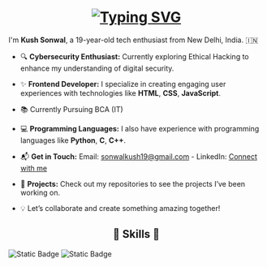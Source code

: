 
<h1 align="center">
  <a href="https://git.io/typing-svg"><img src="https://readme-typing-svg.herokuapp.com?font=Fira+Code&weight=900&size=26&pause=1000&color=F7F7F7&center=true&vCenter=true&width=435&lines=Hi+There!+%F0%9F%91%8B;I'm+Kush+%F0%9F%98%8E;%F0%9F%9B%A0%EF%B8%8F+Growing+Developer+%F0%9F%8C%90;%F0%9F%94%90+Aspiring+Ethical+Hacker+%F0%9F%9B%A1%EF%B8%8F" alt="Typing SVG" /></a>
</h1>

I'm **Kush Sonwal**, a 19-year-old tech enthusiast from New Delhi, India. 🇮🇳 

- 🔍 **Cybersecurity Enthusiast:** Currently exploring Ethical Hacking to enhance my understanding of digital security.  

- ✨ **Frontend Developer:** I specialize in creating engaging user experiences with technologies like **HTML**, **CSS**, **JavaScript**.  

- 📚 Currently Pursuing BCA (IT)

- 💻 **Programming Languages:**  I also have experience with programming languages like **Python**, **C**, **C++**.  

- 📬 **Get in Touch:** Email: [sonwalkush19@gmail.com](mailto:sonwalkush19@gmail.com) - LinkedIn: [Connect with me](#)  

- 🚀 **Projects:** Check out my repositories to see the projects I’ve been working on.  

- 💡 Let’s collaborate and create something amazing together!   


<h2 align="center">
  🌟 Skills 🌟 
</h2>

<img alt="Static Badge" src="https://img.shields.io/badge/Python-yellow?style=for-the-badge&logo=Python&logoColor=yellow&labelColor=black">
<img alt="Static Badge" src="https://img.shields.io/badge/JavaScript-yellow?style=for-the-badge&logo=JavaScript&labelColor=black">


